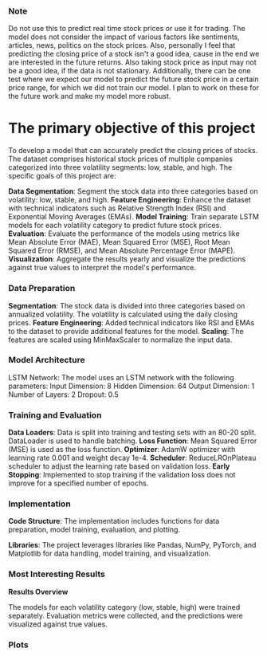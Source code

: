 ### Note
Do not use this to predict real time stock prices or use it for trading. The model does not consider the impact of various factors like sentiments, articles, news, politics on the stock prices.
Also, personally I feel that predicting the closing price of a stock isn't a good idea, cause in the end we are interested in the future returns. Also taking stock price as input may not be a good idea, if the 
data is not stationary. Additionally, there can be one test where we expect our model to predict the future stock price in a certain price range, for which we did not train our model. I plan to work on these 
for the future work and make my model more robust.

# The primary objective of this project
To develop a model that can accurately predict the closing prices of stocks. The dataset comprises historical stock prices of multiple companies categorized into three volatility segments: low, stable, and high. The specific goals of this project are:

**Data Segmentation**: Segment the stock data into three categories based on volatility: low, stable, and high.
**Feature Engineering**: Enhance the dataset with technical indicators such as Relative Strength Index (RSI) and Exponential Moving Averages (EMAs).
**Model Training**: Train separate LSTM models for each volatility category to predict future stock prices.
**Evaluation**: Evaluate the performance of the models using metrics like Mean Absolute Error (MAE), Mean Squared Error (MSE), Root Mean Squared Error (RMSE), and Mean Absolute Percentage Error (MAPE).
**Visualization**: Aggregate the results yearly and visualize the predictions against true values to interpret the model's performance.

### Data Preparation

**Segmentation**: The stock data is divided into three categories based on annualized volatility. The volatility is calculated using the daily closing prices.
**Feature Engineering**: Added technical indicators like RSI and EMAs to the dataset to provide additional features for the model.
**Scaling**: The features are scaled using MinMaxScaler to normalize the input data.

### Model Architecture

LSTM Network: The model uses an LSTM network with the following parameters:
Input Dimension: 8
Hidden Dimension: 64
Output Dimension: 1
Number of Layers: 2
Dropout: 0.5

### Training and Evaluation

**Data Loaders**: Data is split into training and testing sets with an 80-20 split. DataLoader is used to handle batching.
**Loss Function**: Mean Squared Error (MSE) is used as the loss function.
**Optimizer**: AdamW optimizer with learning rate 0.001 and weight decay 1e-4.
**Scheduler**: ReduceLROnPlateau scheduler to adjust the learning rate based on validation loss.
**Early Stopping**: Implemented to stop training if the validation loss does not improve for a specified number of epochs.

### Implementation

**Code Structure**: The implementation includes functions for data preparation, model training, evaluation, and plotting.

**Libraries**: The project leverages libraries like Pandas, NumPy, PyTorch, and Matplotlib for data handling, model training, and visualization.

### Most Interesting Results
**Results Overview**

The models for each volatility category (low, stable, high) were trained separately.
Evaluation metrics were collected, and the predictions were visualized against true values.

### Plots

